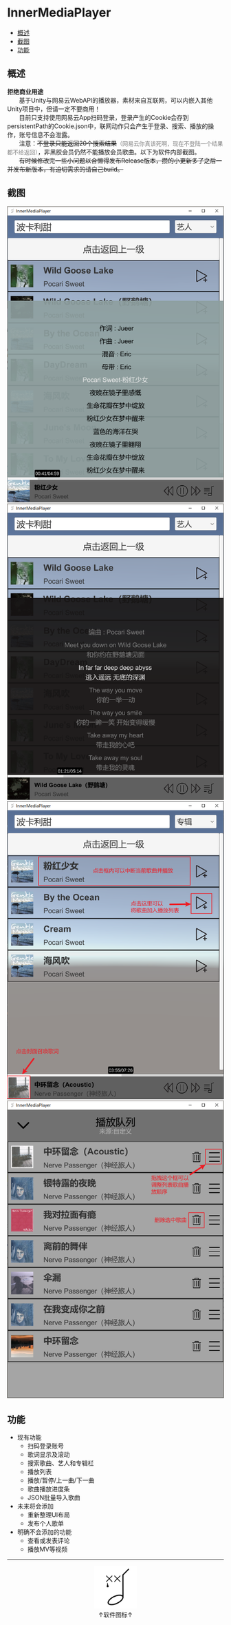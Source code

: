 # InnerMediaPlayer

- [概述](#概述)
- [截图](#截图)
- [功能](#功能)

## 概述

**拒绝商业用途**<br>
&nbsp;&nbsp;&nbsp;&nbsp;&nbsp;&nbsp;&nbsp;基于Unity与网易云WebAPI的播放器，素材来自互联网，可以内嵌入其他Unity项目中，但请一定不要商用！<br>
&nbsp;&nbsp;&nbsp;&nbsp;&nbsp;&nbsp;&nbsp;目前只支持使用网易云App扫码登录，登录产生的Cookie会存到persistentPath的Cookie.json中，联网动作只会产生于登录、搜索、播放的操作，账号信息不会泄露。<br>
&nbsp;&nbsp;&nbsp;&nbsp;&nbsp;&nbsp;&nbsp;注意：<del>不登录只能返回20个搜索结果</del><font color = "gray" size = "2">（网易云你真该死啊，现在不登陆一个结果都不给返回）</font>，非黑胶会员仍然不能播放会员歌曲。以下为软件内部截图。<br>
&nbsp;&nbsp;&nbsp;&nbsp;&nbsp;&nbsp;&nbsp;<del>有时候修改完一些小问题以合懒得发布Release版本，攒的小更新多了之后一并发布新版本，有迫切需求的请自己build。</del>

## 截图

![img1](Documentation/Image/img1.png)
![img2](Documentation/Image/img2.png)
![guide1](Documentation/Image/guide1.png)
![guide2](Documentation/Image/guide2.png)

## 功能

- 现有功能
    - 扫码登录账号
    - 歌词显示及滚动
    - 搜索歌曲、艺人和专辑栏
    - 播放列表
    - 播放/暂停/上一曲/下一曲
    - 歌曲播放进度条
    - JSON批量导入歌曲
- 未来将会添加
    - 重新整理UI布局
    - 发布个人歌单
- 明确不会添加的功能
    - 查看或发表评论
    - 播放MV等视频

---

<div align="center">
    <img src="Documentation/Image/icon.png" title="为什么图标是这个，因为找不到喜欢的歌哭死在里面" height=100 width=100><br>
    <body>↑软件图标↑</body>
</div>